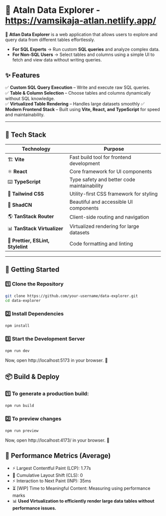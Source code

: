 # 📌 Ataln Data Explorer - https://vamsikaja-atlan.netlify.app/

🚀 **Atlan Data Explorer** is a web application that allows users to explore and query data from different tables effortlessly.

- **For SQL Experts** → Run custom **SQL queries** and analyze complex data.
- **For Non-SQL Users** → Select tables and columns using a simple UI to fetch and view data without writing queries.

## ✨ Features

✅ **Custom SQL Query Execution** – Write and execute raw SQL queries.  
✅ **Table & Column Selection** – Choose tables and columns dynamically without SQL knowledge.  
✅ **Virtualized Table Rendering** – Handles large datasets smoothly
✅ **Modern Frontend Stack** – Built using **Vite, React, and TypeScript** for speed and maintainability.

---

## 🔧 Tech Stack

| **Technology**                     | **Purpose**                                 |
| ---------------------------------- | ------------------------------------------- |
| 🏗 **Vite**                        | Fast build tool for frontend development    |
| ⚛️ **React**                       | Core framework for UI components            |
| ⌨️ **TypeScript**                  | Type safety and better code maintainability |
| 🎨 **Tailwind CSS**                | Utility-first CSS framework for styling     |
| 💎 **ShadCN**                      | Beautiful and accessible UI components      |
| 🌎 **TanStack Router**             | Client-side routing and navigation          |
| 📊 **TanStack Virtualizer**        | Virtualized rendering for large datasets    |
| 📏 **Prettier, ESLint, Stylelint** | Code formatting and linting                 |

---

## 🚀 Getting Started

### 1️⃣ Clone the Repository

```sh
git clone https://github.com/your-username/data-explorer.git
cd data-explorer
```

### 2️⃣ Install Dependencies

```sh
npm install
```

### 3️⃣ Start the Development Server

```sh
npm run dev
```

Now, open http://localhost:5173 in your browser. 🎉

## 📦 Build & Deploy

### 1️⃣ To generate a production build:

```sh
npm run build
```

### 2️⃣ To preview changes

```sh
npm run preview
```

Now, open http://localhost:4173/ in your browser. 🎉


## 🚀 Performance Metrics (Average)
- ⚡ Largest Contentful Paint (LCP): 1.77s
- 🎯 Cumulative Layout Shift (CLS): 0
- ⚡ Interaction to Next Paint (INP): 35ms
- ⏳ [WIP] Time to Meaningful Content: Measuring using performance marks
- 📊 **Used Virtualization to efficiently render large data tables without performance issues.**
